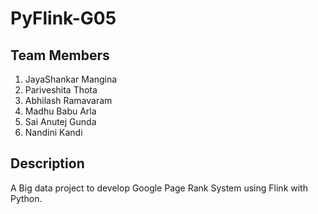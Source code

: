 # PyFlink-G05

## Team Members
1. JayaShankar Mangina
2. Pariveshita Thota
3. Abhilash Ramavaram
4. Madhu Babu Arla
5. Sai Anutej Gunda
6. Nandini Kandi

## Description

A Big data project to develop Google Page Rank System using Flink with Python.
